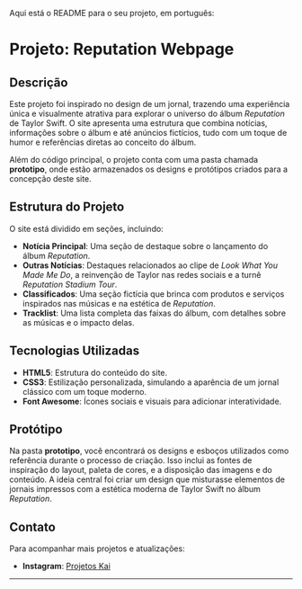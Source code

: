 Aqui está o README para o seu projeto, em português:

# Projeto: **Reputation Webpage**

## Descrição

Este projeto foi inspirado no design de um jornal, trazendo uma experiência única e visualmente atrativa para explorar o universo do álbum *Reputation* de Taylor Swift. O site apresenta uma estrutura que combina notícias, informações sobre o álbum e até anúncios fictícios, tudo com um toque de humor e referências diretas ao conceito do álbum.

Além do código principal, o projeto conta com uma pasta chamada **prototipo**, onde estão armazenados os designs e protótipos criados para a concepção deste site.

## Estrutura do Projeto

O site está dividido em seções, incluindo:

- **Notícia Principal**: Uma seção de destaque sobre o lançamento do álbum *Reputation*.
- **Outras Notícias**: Destaques relacionados ao clipe de *Look What You Made Me Do*, a reinvenção de Taylor nas redes sociais e a turnê *Reputation Stadium Tour*.
- **Classificados**: Uma seção fictícia que brinca com produtos e serviços inspirados nas músicas e na estética de *Reputation*.
- **Tracklist**: Uma lista completa das faixas do álbum, com detalhes sobre as músicas e o impacto delas.

## Tecnologias Utilizadas

- **HTML5**: Estrutura do conteúdo do site.
- **CSS3**: Estilização personalizada, simulando a aparência de um jornal clássico com um toque moderno.
- **Font Awesome**: Ícones sociais e visuais para adicionar interatividade.

## Protótipo

Na pasta **prototipo**, você encontrará os designs e esboços utilizados como referência durante o processo de criação. Isso inclui as fontes de inspiração do layout, paleta de cores, e a disposição das imagens e do conteúdo. A ideia central foi criar um design que misturasse elementos de jornais impressos com a estética moderna de Taylor Swift no álbum *Reputation*.

## Contato

Para acompanhar mais projetos e atualizações:

- **Instagram**: [Projetos Kai](https://www.instagram.com/projetos_kai/)

---
